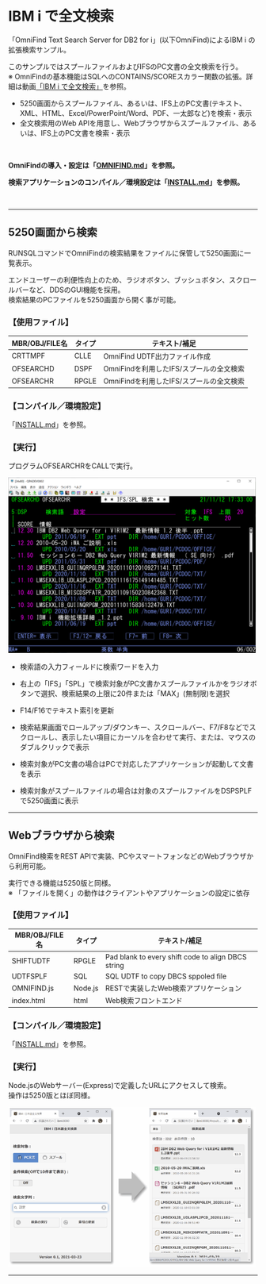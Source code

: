 # IBM i で全文検索

「OmniFind Text Search Server for DB2 for i」(以下OmniFind)によるIBM i の拡張検索サンプル。

このサンプルではスプールファイルおよびIFSのPC文書の全文検索を行う。  
※ OmniFindの基本機能はSQLへのCONTAINS/SCOREスカラー関数の拡張。詳細は動画[「IBM i で全文検索」](https://youtu.be/gc19-2nSQHw)を参照。

- 5250画面からスプールファイル、あるいは、IFS上のPC文書(テキスト、XML、HTML、Excel/PowerPoint/Word、PDF、一太郎など)を検索・表示
- 全文検索用のWeb APIを用意し、Webブラウザからスプールファイル、あるいは、IFS上のPC文書を検索・表示

<BR>

**OmniFindの導入・設定は「[OMNIFIND.md](OMNIFIND.md)」を参照。**

**検索アプリケーションのコンパイル／環境設定は「[INSTALL.md](INSTALL.md)」を参照。**

<BR>

---
## 5250画面から検索

RUNSQLコマンドでOmniFindの検索結果をファイルに保管して5250画面に一覧表示。

エンドユーザーの利便性向上のため、ラジオボタン、ブッシュボタン、スクロールバーなど、DDSのGUI機能を採用。  
検索結果のPCファイルを5250画面から開く事が可能。


### 【使用ファイル】  

| MBR/OBJ/FILE名 | タイプ | テキスト/補足 |
---------------|--------|-----------------------------------------| 
| CRTTMPF | CLLE | OmniFind UDTF出力ファイル作成 |
| OFSEARCHD | DSPF | OmniFindを利用したIFS/スプールの全文検索 |
| OFSEARCHR | RPGLE | OmniFindを利用したIFS/スプールの全文検索 |

### 【コンパイル／環境設定】  

「[INSTALL.md](INSTALL.md)」を参照。  

### 【実行】

プログラムOFSEARCHRをCALLで実行。

<img src="OmniFind検索_5250画面.png" width="500">

- 検索語の入力フィールドに検索ワードを入力
- 右上の「IFS」「SPL」で検索対象がPC文書かスプールファイルかをラジオボタンで選択、検索結果の上限に20件または「MAX」(無制限)を選択

- F14/F16でテキスト索引を更新

- 検索結果画面でロールアップ/ダウンキー、スクロールバー、F7/F8などでスクロールし、表示したい項目にカーソルを合わせて実行、または、マウスのダブルクリックで表示
- 検索対象がPC文書の場合はPCで対応したアプリケーションが起動して文書を表示
- 検索対象がスプールファイルの場合は対象のスプールファイルをDSPSPLFで5250画面に表示


***
## Webブラウザから検索

OmniFind検索をREST APIで実装、PCやスマートフォンなどのWebブラウザから利用可能。

実行できる機能は5250版と同様。  
※ 「ファイルを開く」の動作はクライアントやアプリケーションの設定に依存

### 【使用ファイル】  

| MBR/OBJ/FILE名 | タイプ | テキスト/補足 |
---------------|--------|-----------------------------------------| 
| SHIFTUDTF | RPGLE | Pad blank to every shift code to align DBCS string |
| UDTFSPLF | SQL | SQL UDTF to copy DBCS sppoled file |
| OMNIFIND.js | Node.js | RESTで実装したWeb検索アプリケーション |
| index.html | html | Web検索フロントエンド |



### 【コンパイル／環境設定】  

「[INSTALL.md](INSTALL.md)」を参照。  


### 【実行】

Node.jsのWebサーバー(Express)で定義したURLにアクセスして検索。  
操作は5250版とほぼ同様。

<img src="OmniFind検索_Webブラウザ.gif" width="500">



***
